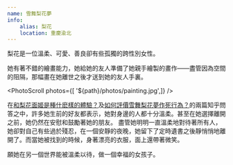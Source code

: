 ```yaml
---
name: 雪舞梨花夢
info:
    alias: 梨花
    location: 重慶渝北
---
```


梨花是一位溫柔、可愛、善良卻有些孤獨的跨性別女性。

她有著不錯的繪畫能力，她給她的友人準備了她親手繪製的畫作——盡管因為空間的阻隔，那幅畫在她離世之後才送到她的友人手裏。

<PhotoScroll photos={[ '${path}/photos/painting.jpg',]} />  

在[和梨花面姬是種什麽樣的體驗？](https://www.zhihu.com/question/269853559)及[如何評價雪舞梨花夢作死行為？](https://www.zhihu.com/question/268738337)的兩篇知乎問答之中，許多她生前的好友都表示，她對身邊的人都十分溫柔。甚至在她選擇離開之前，她仍然在安慰和鼓勵著她的朋友。
盡管她明明一直溫柔地對待著所有人，她卻對自己有些過於殘忍，在一個安靜的夜晚，她留下了定時遺書之後靜悄悄地離開了。而當她被找到的時候，身著漂亮的衣服，面上還帶著微笑。

願她在另一個世界能被溫柔以待，做一個幸福的女孩子。